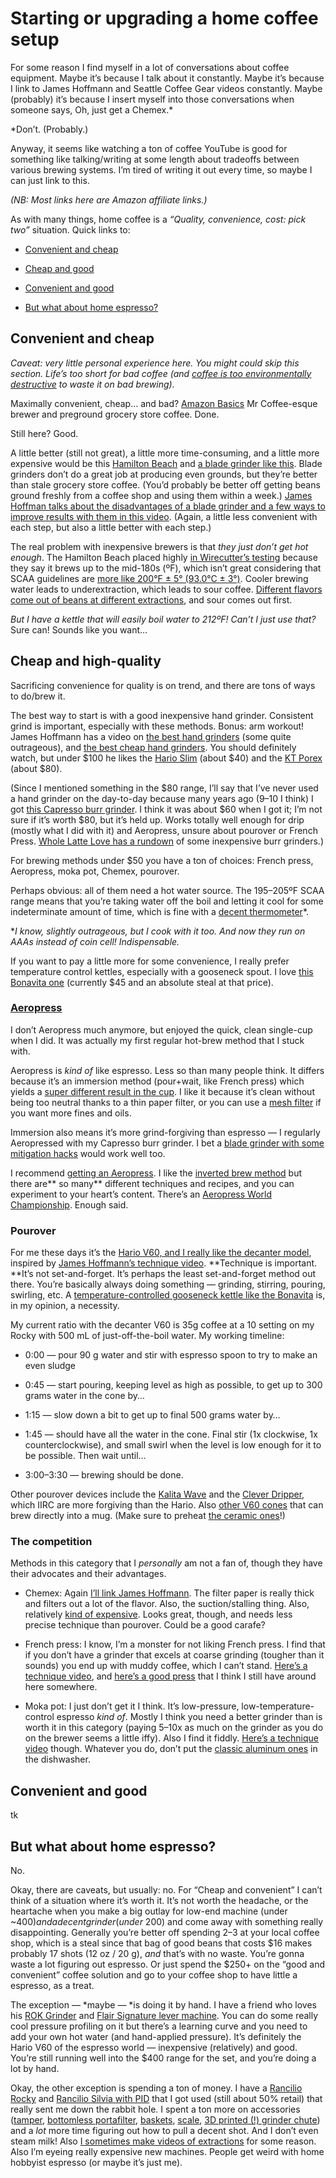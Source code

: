 
# Starting or upgrading a home coffee setup

For some reason I find myself in a lot of conversations about coffee equipment. Maybe it’s because I talk about it constantly. Maybe it’s because I link to James Hoffmann and Seattle Coffee Gear videos constantly. Maybe (probably) it’s because I insert myself into those conversations when someone says, Oh, just get a Chemex.* 

*Don’t. (Probably.)

Anyway, it seems like watching a ton of coffee YouTube is good for something like talking/writing at some length about tradeoffs between various brewing systems. I’m tired of writing it out every time, so maybe I can just link to this.

*(NB: Most links here are Amazon affiliate links.)*

As with many things, home coffee is a *“Quality, convenience, cost: pick two”* situation. Quick links to:

* [Convenient and cheap](#5808)

* [Cheap and good](#facc)

* [Convenient and good](#dc4e)

* [But what about home espresso?](#0c78)

## Convenient and cheap

*Caveat: very little personal experience here. You might could skip this section. Life’s too short for bad coffee (and [coffee is too environmentally destructive](https://www.sustainablebusinesstoolkit.com/environmental-impact-coffee-trade/) to waste it on bad brewing).*

Maximally convenient, cheap… and bad? [Amazon Basics](https://amzn.to/31HBMjC) Mr Coffee-esque brewer and preground grocery store coffee. Done. 

Still here? Good.

A little better (still not great), a little more time-consuming, and a little more expensive would be this [Hamilton Beach](https://amzn.to/2OFG31J) and [a blade grinder like this](https://www.amazon.com/dp/B00004SPEU/). Blade grinders don’t do a great job at producing even grounds, but they’re better than stale grocery store coffee. (You’d probably be better off getting beans ground freshly from a coffee shop and using them within a week.) [James Hoffman talks about the disadvantages of a blade grinder and a few ways to improve results with them in this video](https://www.youtube.com/watch?v=3y7d-5KWHCU). (Again, a little less convenient with each step, but also a little better with each step.)

The real problem with inexpensive brewers is that *they just don’t get hot enough*. The Hamilton Beach placed highly [in Wirecutter’s testing](https://thewirecutter.com/reviews/best-cheap-coffee-maker/) because they say it brews up to the mid-180s (ºF), which isn’t great considering that SCAA guidelines are [more like 200°F ± 5° (93.0°C ± 3°)](http://scaa.org/?page=resources&d=brewing-best-practices&source=post_page---------------------------). Cooler brewing water leads to underextraction, which leads to sour coffee. [Different flavors come out of beans at different extractions](https://twitter.com/baristahustle/status/688798303052378112), and sour comes out first.

*But I have a kettle that will easily boil water to 212ºF! Can’t I just use that?* Sure can! Sounds like you want…

## Cheap and high-quality

Sacrificing convenience for quality is on trend, and there are tons of ways to do/brew it.

The best way to start is with a good inexpensive hand grinder. Consistent grind is important, especially with these methods. Bonus: arm workout! James Hoffmann has a video on [the best hand grinders](https://www.youtube.com/watch?v=dn9OuRl1F3k) (some quite outrageous), and [the best cheap hand grinders](https://www.youtube.com/watch?v=QLEBfom0mhM). You should definitely watch, but under $100 he likes the [Hario Slim](https://amzn.to/2tK8pAu) (about $40) and the [KT Porex](https://amzn.to/2tRUvMU) (about $80).

(Since I mentioned something in the $80 range, I’ll say that I’ve never used a hand grinder on the day-to-day because many years ago (9–10 I think) I got [this Capresso burr grinder](https://amzn.to/3buawJT). I think it was about $60 when I got it; I’m not sure if it’s worth $80, but it’s held up. Works totally well enough for drip (mostly what I did with it) and Aeropress, unsure about pourover or French Press. [Whole Latte Love has a rundown](https://www.youtube.com/watch?v=Stq0QvTDzIk&feature=emb_title) of some inexpensive burr grinders.)

For brewing methods under $50 you have a ton of choices: French press, Aeropress, moka pot, Chemex, pourover.

Perhaps obvious: all of them need a hot water source. The 195–205ºF SCAA range means that you’re taking water off the boil and letting it cool for some indeterminate amount of time, which is fine with a [decent thermometer](https://www.thermoworks.com/Thermapen-Mk4)*.

**I know, slightly outrageous, but I cook with it too. And now they run on AAAs instead of coin cell! Indispensable.*

If you want to pay a little more for some convenience, I really prefer temperature control kettles, especially with a gooseneck spout. I love [this Bonavita one](https://amzn.to/37mqWAx) (currently $45 and an absolute steal at that price).

### [Aeropress](https://amzn.to/3bskRpD)

I don’t Aeropress much anymore, but enjoyed the quick, clean single-cup when I did. It was actually my first regular hot-brew method that I stuck with.

Aeropress is *kind of* like espresso. Less so than many people think. It differs because it’s an immersion method (pour+wait, like French press) which yields a [super different result in the cup](https://coffeeadastra.com/2019/07/16/why-do-percolation-and-immersion-coffee-taste-so-different/). I like it because it’s clean without being too neutral thanks to a thin paper filter, or you can use a [mesh filter](https://amzn.to/39pYoHV) if you want more fines and oils.

Immersion also means it’s more grind-forgiving than espresso — I regularly Aeropressed with my Capresso burr grinder. I bet a [blade grinder with some mitigation hacks](https://www.youtube.com/watch?v=3y7d-5KWHCU) would work well too.

I recommend [getting an Aeropress](https://amzn.to/3bskRpD). I like the [inverted brew method](https://www.perfectdailygrind.com/2016/07/inverted-traditional-video-aeropress-brew-method/) but there are** so many** different techniques and recipes, and you can experiment to your heart’s content. There’s an [Aeropress World Championship](https://www.worldaeropresschampionship.com/recipes). Enough said.

### Pourover

For me these days it’s the [Hario V60, and I really like the decanter model](https://amzn.to/2Sjhrhx), inspired by [James Hoffmann’s technique video](https://www.youtube.com/watch?v=AI4ynXzkSQo). **Technique is important. **It’s not set-and-forget. It’s perhaps the least set-and-forget method out there. You’re basically always doing something — grinding, stirring, pouring, swirling, etc. A [temperature-controlled gooseneck kettle like the Bonavita](https://amzn.to/37iRLWu) is, in my opinion, a necessity.

My current ratio with the decanter V60 is 35g coffee at a 10 setting on my Rocky with 500 mL of just-off-the-boil water. My working timeline:

* 0:00 — pour 90 g water and stir with espresso spoon to try to make an even sludge

* 0:45 — start pouring, keeping level as high as possible, to get up to 300 grams water in the cone by…

* 1:15 — slow down a bit to get up to final 500 grams water by…

* 1:45 — should have all the water in the cone. Final stir (1x clockwise, 1x counterclockwise), and small swirl when the level is low enough for it to be possible. Then wait until…

* 3:00–3:30 — brewing should be done.

Other pourover devices include the [Kalita Wave](https://amzn.to/37lrKFU) and the [Clever Dripper](https://amzn.to/2Sh6XPu), which IIRC are more forgiving than the Hario. Also [other V60 cones](https://amzn.to/31MgZvh) that can brew directly into a mug. (Make sure to preheat [the ceramic ones](https://amzn.to/2Sj0Ji5)!)

### The competition

Methods in this category that I *personally* am not a fan of, though they have their advocates and their advantages.

* Chemex: Again [I’ll link James Hoffmann](https://www.youtube.com/watch?v=ikt-X5x7yoc). The filter paper is really thick and filters out a lot of the flavor. Also, the suction/stalling thing. Also, relatively [kind of expensive](https://amzn.to/2UJZo5M). Looks great, though, and needs less precise technique than pourover. Could be a good carafe?

* French press: I know, I’m a monster for not liking French press. I find that if you don’t have a grinder that excels at coarse grinding (tougher than it sounds) you end up with muddy coffee, which I can’t stand. [Here’s a technique video](https://www.youtube.com/watch?v=st571DYYTR8), and [here’s a good press](https://amzn.to/39kJlPI) that I think I still have around here somewhere.

* Moka pot: I just don’t get it I think. It’s low-pressure, low-temperature-control espresso *kind of*. Mostly I think you need a better grinder than is worth it in this category (paying 5–10x as much on the grinder as you do on the brewer seems a little iffy). Also I find it fiddly. [Here’s a technique video](https://www.chefsteps.com/activities/awesome-espresso-hack-how-to-make-great-coffee-with-a-moka-pot) though. Whatever you do, don’t put the [classic aluminum ones](https://amzn.to/2UHHFf7) in the dishwasher.

## Convenient and good

tk

## But what about home espresso?

No.

Okay, there are caveats, but usually: no. For “Cheap and convenient” I can’t think of a situation where it’s worth it. It’s not worth the headache, or the heartache when you make a big outlay for low-end machine (under ~$400) and a decent grinder (under ~$200) and come away with something really disappointing. Generally you’re better off spending $2–$3 at your local coffee shop, which is a steal since that bag of good beans that costs $16 makes probably 17 shots (12 oz / 20 g), *and* that’s with no waste. You’re gonna waste a lot figuring out espresso. Or just spend the $250+ on the “good and convenient” coffee solution and go to your coffee shop to have little a espresso, as a treat.

The exception — *maybe — *is doing it by hand. I have a friend who loves his [ROK Grinder](https://amzn.to/2SwmwBW) and [Flair Signature lever machine](https://amzn.to/2UEvH65). You can do some really cool pressure profiling on it but there’s a learning curve and you need to add your own hot water (and hand-applied pressure). It’s definitely the Hario V60 of the espresso world — inexpensive (relatively) and good. You’re still running well into the $400 range for the set, and you’re doing a lot by hand.

Okay, the other exception is spending a ton of money. I have a [Rancilio Rocky](https://amzn.to/2w6Uaqh) and [Rancilio Silvia with PID](https://amzn.to/2OICg3O) that I got used (still about 50% retail) that really sent me down the rabbit hole. I spent a ton more on accessories ([tamper](https://decentespresso.com/tamper), [bottomless portafilter](https://amzn.to/2uFyYXY), [baskets](https://decentespresso.com/basket), [scale](https://amzn.to/39s9LPK), [3D printed (!) grinder chute](https://www.shapeways.com/product/4ZTQPFGR9/rancilio-rocky-improved-chute?optionId=41032930&li=shops)) and a *lot* more time figuring out how to pull a decent shot. And I don’t even steam milk! Also [I sometimes make videos of extractions](https://www.youtube.com/playlist?list=PL9W41qUmCZ_zymteow2E9fM1LqOVRuJIR) for some reason. Also I’m eyeing really expensive new machines. People get weird with home hobbyist espresso (or maybe it’s just me).
